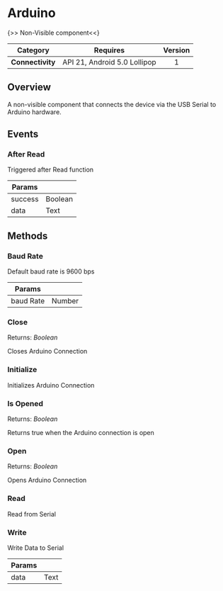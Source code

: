 # Arduino

{>> Non-Visible component<<}

| Category | Requires | Version |
|:--------:|:-------:|:--------:|
|**Connectivity**|<span class="chip chip-any">API 21, Android 5.0 Lollipop</span>|<span class="chip chip-number">1</span>|

## Overview

A non-visible component that connects the device via the USB Serial to Arduino hardware.

## Events

### After Read

Triggered after Read function

<div class="block" ai2-block="event" not-rendered="true" value="%7B%22componentName%22:%20%22Arduino%22,%20%22name%22:%20%22After%20Read%22,%20%22param%22:%20%5B%22success%22,%20%22data%22%5D%7D"></div>

| Params | []() |
|--------|------|
|success|<span class="chip chip-boolean">Boolean</span>|
|data|<span class="chip chip-text">Text</span>|

## Methods

### Baud Rate

Default baud rate is 9600 bps

<div class="block" ai2-block="method" not-rendered="true" value="%7B%22componentName%22:%20%22Arduino%22,%20%22name%22:%20%22Baud%20Rate%22,%20%22output%22:%20false,%20%22param%22:%20%5B%22baud%20Rate%22%5D%7D"></div>

| Params | []() |
|--------|------|
|baud Rate|<span class="chip chip-number">Number</span>|

### Close

<span class="chip chip-boolean">Returns: <i>Boolean</i></span>

Closes Arduino Connection

<div class="block" ai2-block="method" not-rendered="true" value="%7B%22componentName%22:%20%22Arduino%22,%20%22name%22:%20%22Close%22,%20%22output%22:%20true,%20%22param%22:%20%5B%5D%7D"></div>

### Initialize

Initializes Arduino Connection

<div class="block" ai2-block="method" not-rendered="true" value="%7B%22componentName%22:%20%22Arduino%22,%20%22name%22:%20%22Initialize%22,%20%22output%22:%20false,%20%22param%22:%20%5B%5D%7D"></div>

### Is Opened

<span class="chip chip-boolean">Returns: <i>Boolean</i></span>

Returns true when the Arduino connection is open

<div class="block" ai2-block="method" not-rendered="true" value="%7B%22componentName%22:%20%22Arduino%22,%20%22name%22:%20%22Is%20Opened%22,%20%22output%22:%20true,%20%22param%22:%20%5B%5D%7D"></div>

### Open

<span class="chip chip-boolean">Returns: <i>Boolean</i></span>

Opens Arduino Connection

<div class="block" ai2-block="method" not-rendered="true" value="%7B%22componentName%22:%20%22Arduino%22,%20%22name%22:%20%22Open%22,%20%22output%22:%20true,%20%22param%22:%20%5B%5D%7D"></div>

### Read

Read from Serial

<div class="block" ai2-block="method" not-rendered="true" value="%7B%22componentName%22:%20%22Arduino%22,%20%22name%22:%20%22Read%22,%20%22output%22:%20false,%20%22param%22:%20%5B%5D%7D"></div>

### Write

Write Data to Serial

<div class="block" ai2-block="method" not-rendered="true" value="%7B%22componentName%22:%20%22Arduino%22,%20%22name%22:%20%22Write%22,%20%22output%22:%20false,%20%22param%22:%20%5B%22data%22%5D%7D"></div>

| Params | []() |
|--------|------|
|data|<span class="chip chip-text">Text</span>|
